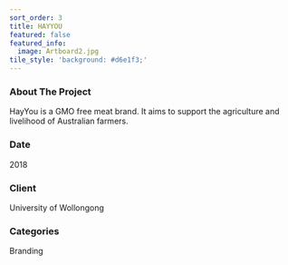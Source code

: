 ```yaml
---
sort_order: 3
title: HAYYOU
featured: false
featured_info:
  image: Artboard2.jpg
tile_style: 'background: #d6e1f3;'
---
```


<h3>About The Project</h3> 

HayYou is a GMO free meat brand. It aims to support the agriculture and livelihood of Australian farmers.

<h3>Date</h3>
2018

<h3>Client</h3>
University of Wollongong

<h3>Categories</h3>
Branding
